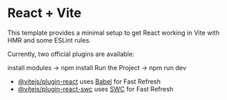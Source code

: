 # React + Vite

This template provides a minimal setup to get React working in Vite with HMR and some ESLint rules.

Currently, two official plugins are available:

install modules -> npm install
Run the Project -> npm run dev

- [@vitejs/plugin-react](https://github.com/vitejs/vite-plugin-react/blob/main/packages/plugin-react/README.md) uses [Babel](https://babeljs.io/) for Fast Refresh
- [@vitejs/plugin-react-swc](https://github.com/vitejs/vite-plugin-react-swc) uses [SWC](https://swc.rs/) for Fast Refresh
